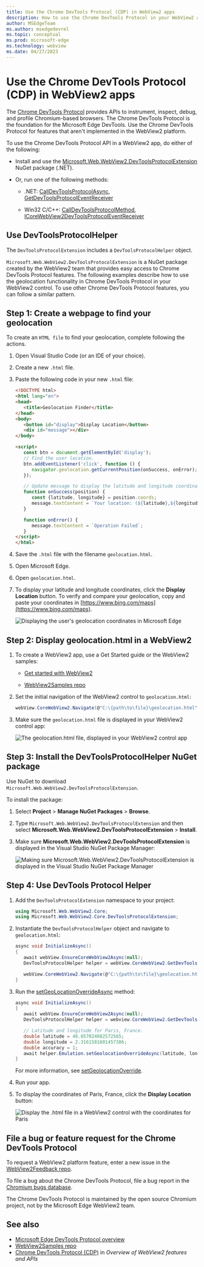 ```yaml
---
title: Use the Chrome DevTools Protocol (CDP) in WebView2 apps
description: How to use the Chrome DevTools Protocol in your WebView2 app by using the Microsoft Edge WebView2 Chrome DevTools Protocol NuGet package.
author: MSEdgeTeam
ms.author: msedgedevrel
ms.topic: conceptual
ms.prod: microsoft-edge
ms.technology: webview
ms.date: 04/27/2023
---
```

# Use the Chrome DevTools Protocol (CDP) in WebView2 apps

The [Chrome DevTools Protocol](https://chromedevtools.github.io/devtools-protocol) provides APIs to instrument, inspect, debug, and profile Chromium-based browsers.  The Chrome DevTools Protocol is the foundation for the Microsoft Edge DevTools.  Use the Chrome DevTools Protocol for features that aren't implemented in the WebView2 platform.

To use the Chrome DevTools Protocol API in a WebView2 app, do either of the following:

*  Install and use the [Microsoft.Web.WebView2.DevToolsProtocolExtension](https://www.nuget.org/packages/Microsoft.Web.WebView2.DevToolsProtocolExtension) NuGet package (.NET).

*  Or, run one of the following methods:

   *  .NET: [CallDevToolsProtocolAsync](/dotnet/api/microsoft.web.webview2.core.corewebview2.calldevtoolsprotocolmethodasync?view=webview2-dotnet-1.0.774.44&preserve-view=true#Microsoft_Web_WebView2_Core_CoreWebView2_CallDevToolsProtocolMethodAsync_System_String_System_String_), [GetDevToolsProtocolEventReceiver](/dotnet/api/microsoft.web.webview2.core.corewebview2.getdevtoolsprotocoleventreceiver?view=webview2-dotnet-1.0.774.44&preserve-view=true)

   *  Win32 C/C++: [CallDevToolsProtocolMethod](/microsoft-edge/webview2/reference/win32/icorewebview2?view=webview2-1.0.774.44&preserve-view=true#calldevtoolsprotocolmethod), [ICoreWebView2DevToolsProtocolEventReceiver](/microsoft-edge/webview2/reference/win32/icorewebview2devtoolsprotocoleventreceiver?view=webview2-1.0.774.44&preserve-view=true)


<!-- ====================================================================== -->
## Use DevToolsProtocolHelper

The `DevToolsProtocolExtension` includes a `DevToolsProtocolHelper` object.

`Microsoft.Web.WebView2.DevToolsProtocolExtension` is a NuGet package created by the WebView2 team that provides easy access to Chrome DevTools Protocol features.  The following examples describe how to use the geolocation functionality in Chrome DevTools Protocol in your WebView2 control.  To use other Chrome DevTools Protocol features, you can follow a similar pattern.


<!-- ====================================================================== -->
## Step 1: Create a webpage to find your geolocation

To create an `HTML file` to find your geolocation, complete following the actions.

1. Open Visual Studio Code (or an IDE of your choice).

1. Create a new `.html` file.

1. Paste the following code in your new `.html` file:

   ```html
   <!DOCTYPE html>
   <html lang="en">
   <head>
      <title>Geolocation Finder</title>
   </head>
   <body>
      <button id="display">Display Location</button>
      <div id="message"></div>
   </body>
   
   <script>
      const btn = document.getElementById('display');
      // Find the user location.
      btn.addEventListener('click', function () {
         navigator.geolocation.getCurrentPosition(onSuccess, onError);
      });
   
      // Update message to display the latitude and longitude coordinates.
      function onSuccess(position) {
         const {latitude, longitude} = position.coords;
         message.textContent = `Your location: (${latitude},${longitude})`;
      }
   
      function onError() {
         message.textContent = `Operation Failed`;
      }
   </script>
   </html>
   ```

1. Save the `.html` file with the filename `geolocation.html`.

1. Open Microsoft Edge.

1. Open `geolocation.html`.

1. To display your latitude and longitude coordinates, click the **Display Location** button.  To verify and compare your geolocation, copy and paste your coordinates in [https://www.bing.com/maps](https://www.bing.com/maps).

   ![Displaying the user's geolocation coordinates in Microsoft Edge](./media/geolocater-browser.png)


<!-- ====================================================================== -->
## Step 2: Display geolocation.html in a WebView2

1. To create a WebView2 app, use a Get Started guide or the WebView2 samples:

   * [Get started with WebView2](../get-started/get-started.md)

   * [WebView2Samples repo](https://github.com/MicrosoftEdge/WebView2Samples)

1. Set the initial navigation of the WebView2 control to `geolocation.html`:

   ```csharp
   webView.CoreWebView2.Navigate(@"C:\{path\to\file}\geolocation.html");
   ```

1. Make sure the `geolocation.html` file is displayed in your WebView2 control app:

   ![The geolocation.html file, displayed in your WebView2 control app](./media/initial-geolocate.png)


<!-- ====================================================================== -->
## Step 3: Install the DevToolsProtocolHelper NuGet package

Use NuGet to download `Microsoft.Web.WebView2.DevToolsProtocolExtension`.

To install the package:

1. Select **Project** > **Manage NuGet Packages** > **Browse**.

1. Type `Microsoft.Web.WebView2.DevToolsProtocolExtension` and then select **Microsoft.Web.WebView2.DevToolsProtocolExtension** > **Install**.

1. Make sure **Microsoft.Web.WebView2.DevToolsProtocolExtension** is displayed in the Visual Studio NuGet Package Manager:

   ![Making sure Microsoft.Web.WebView2.DevToolsProtocolExtension is displayed in the Visual Studio NuGet Package Manager](./media/cdp-nuget.png)


<!-- ====================================================================== -->
## Step 4: Use DevTools Protocol Helper

1. Add the `DevToolsProtocolExtension` namespace to your project:

   ```csharp
   using Microsoft.Web.WebView2.Core;
   using Microsoft.Web.WebView2.Core.DevToolsProtocolExtension;
   ```

1. Instantiate the `DevToolsProtocolHelper` object and navigate to `geolocation.html`:

   ```csharp
   async void InitializeAsync()
   {
      await webView.EnsureCoreWebView2Async(null);
      DevToolsProtocolHelper helper = webView.CoreWebView2.GetDevToolsProtocolHelper();

      webView.CoreWebView2.Navigate(@"C:\{path\to\file}\geolocation.html");
   }
   ```

1. Run the [setGeoLocationOverrideAsync](https://chromedevtools.github.io/devtools-protocol/tot/Emulation/#method-setGeolocationOverride) method:

   ```csharp
   async void InitializeAsync()
   {
      await webView.EnsureCoreWebView2Async(null);
      DevToolsProtocolHelper helper = webview.CoreWebView2.GetDevToolsProtocolHelper();

      // Latitude and longitude for Paris, France.
      double latitude = 48.857024082572565;
      double longitude = 2.3161581601457386;
      double accuracy = 1;
      await helper.Emulation.setGeolocationOverrideAsync(latitude, longitude, accuracy);
   }
   ```

   For more information, see [setGeolocationOverride](https://chromedevtools.github.io/devtools-protocol/tot/Emulation/#method-setGeolocationOverride).

1. Run your app.

1. To display the coordinates of Paris, France, click the **Display Location** button:

   ![Display the .html file in a WebView2 control with the coordinates for Paris](./media/final-location-cdp.png)


<!-- ====================================================================== -->
## File a bug or feature request for the Chrome DevTools Protocol

To request a WebView2 platform feature, enter a new issue in the [WebView2Feedback repo](https://github.com/MicrosoftEdge/WebView2Feedback).

To file a bug about the Chrome DevTools Protocol, file a bug report in the [Chromium bugs database](https://bugs.chromium.org/p/chromium/issues/entry?components=Platform%3EDevTools%3EPlatform).

The Chrome DevTools Protocol is maintained by the open source Chromium project, not by the Microsoft Edge WebView2 team.


<!-- ====================================================================== -->
## See also

* [Microsoft Edge DevTools Protocol overview](../../devtools-protocol-chromium/index.md)
* [WebView2Samples repo](https://github.com/MicrosoftEdge/WebView2Samples)
* [Chrome DevTools Protocol (CDP)](../concepts/overview-features-apis.md#chrome-devtools-protocol-cdp) in _Overview of WebView2 features and APIs_
